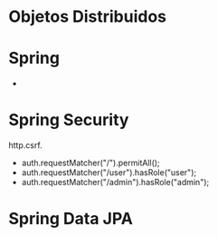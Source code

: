 # Objetos Distribuidos

# Spring
-
# Spring Security

http.csrf.
- auth.requestMatcher("/").permitAll();
- auth.requestMatcher("/user").hasRole("user");
- auth.requestMatcher("/admin").hasRole("admin");

# Spring Data JPA

